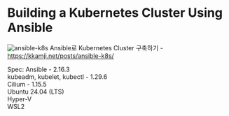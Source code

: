 # Building a Kubernetes Cluster Using Ansible

![ansible-k8s](https://github.com/KKamJi98/Ansible-Kubernetes/assets/72260110/8ea02b38-1e6e-424f-8d7f-e5ec01a84007)
Ansible로 Kubernetes Cluster 구축하기 - <https://kkamji.net/posts/ansible-k8s/>

Spec:
  Ansible                      - 2.16.3  
  kubeadm, kubelet, kubectl    - 1.29.6  
  Cilium                       - 1.15.5  
  Ubuntu 24.04 (LTS)  
  Hyper-V  
  WSL2  
